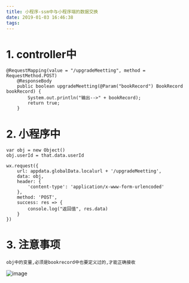 ```yaml
---
title: 小程序-ssm中与小程序端的数据交换
date: 2019-01-03 16:46:38
tags:
---
```

# 1. controller中
```
@RequestMapping(value = "/upgradeMeetting", method = RequestMethod.POST)
    @ResponseBody
    public boolean upgradeMeetting(@Param("bookRecord") BookRecord bookRecord) {
        System.out.println("输出-->" + bookRecord);
        return true;
    }
```

# 2. 小程序中
	var obj = new Object()
	obj.userId = that.data.userId

	wx.request({
		url: appdata.globalData.localurl + '/upgradeMeetting',
		data: obj,
		header: {
			'content-type': 'application/x-www-form-urlencoded'
		},
		method: 'POST',
		success: res => {
			console.log("返回值", res.data)
		}
    })

# 3. 注意事项
	obj中的变量,必须是bookrecord中也要定义过的,才能正确接收
![image](https://wx3.sinaimg.cn/large/006fjQMUly1fy4gclr282j311t0azjt0.jpg)